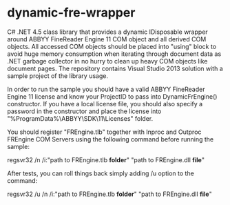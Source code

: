 # dynamic-fre-wrapper
C# .NET 4.5 class library that provides a dynamic IDisposable wrapper around ABBYY FineReader Engine 11 COM object and all derived COM objects. All accessed COM objects should be placed into "using" block to avoid huge memory consumption when iterating through document data as .NET garbage collector in no hurry to clean up heavy COM objects like document pages. The repository contains Visual Studio 2013 solution with a sample project of the library usage.

In order to run the sample you should have a valid ABBYY FineReader Engine 11 license and know your ProjectID to pass into DynamicFrEngine() constructor. If you have a local license file, you should also specify a password in the constructor and place the license into "%ProgramData%\ABBYY\SDK\11\Licenses" folder.

You should register "FREngine.tlb" together with Inproc and Outproc FREngine COM Servers using the following command before running the sample:

regsvr32 /n /i:"path to FREngine.tlb **folder**" "path to FREngine.dll **file**"

After tests, you can roll things back simply adding /u option to the command:

regsvr32 /u /n /i:"path to FREngine.tlb **folder**" "path to FREngine.dll **file**"
